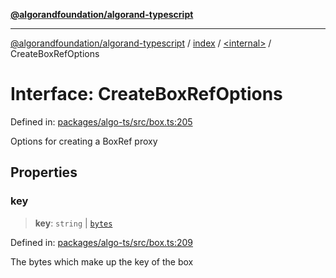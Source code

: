 [**@algorandfoundation/algorand-typescript**](../../../README.md)

***

[@algorandfoundation/algorand-typescript](../../../README.md) / [index](../../README.md) / [\<internal\>](../README.md) / CreateBoxRefOptions

# Interface: CreateBoxRefOptions

Defined in: [packages/algo-ts/src/box.ts:205](https://github.com/algorandfoundation/puya-ts/blob/main/packages/algo-ts/src/box.ts#L205)

Options for creating a BoxRef proxy

## Properties

### key

> **key**: `string` \| [`bytes`](../../type-aliases/bytes.md)

Defined in: [packages/algo-ts/src/box.ts:209](https://github.com/algorandfoundation/puya-ts/blob/main/packages/algo-ts/src/box.ts#L209)

The bytes which make up the key of the box

